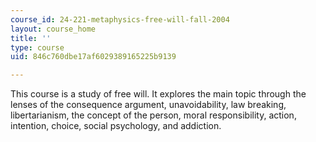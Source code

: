 ```yaml
---
course_id: 24-221-metaphysics-free-will-fall-2004
layout: course_home
title: ''
type: course
uid: 846c760dbe17af6029389165225b9139

---
```

This course is a study of free will. It explores the main topic through the lenses of the consequence argument, unavoidability, law breaking, libertarianism, the concept of the person, moral responsibility, action, intention, choice, social psychology, and addiction.
